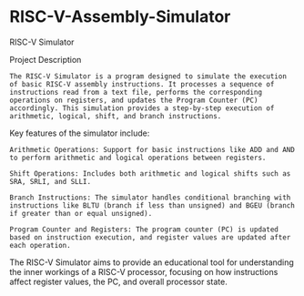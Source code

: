 # RISC-V-Assembly-Simulator

RISC-V Simulator

Project Description

    The RISC-V Simulator is a program designed to simulate the execution of basic RISC-V assembly instructions. It processes a sequence of instructions read from a text file, performs the corresponding operations on registers, and updates the Program Counter (PC) accordingly. This simulation provides a step-by-step execution of arithmetic, logical, shift, and branch instructions.

Key features of the simulator include:

    Arithmetic Operations: Support for basic instructions like ADD and AND to perform arithmetic and logical operations between registers.
    
    Shift Operations: Includes both arithmetic and logical shifts such as SRA, SRLI, and SLLI.
    
    Branch Instructions: The simulator handles conditional branching with instructions like BLTU (branch if less than unsigned) and BGEU (branch if greater than or equal unsigned).
    
    Program Counter and Registers: The program counter (PC) is updated based on instruction execution, and register values are updated after each operation.

The RISC-V Simulator aims to provide an educational tool for understanding the inner workings of a RISC-V processor, focusing on how instructions affect register values, the PC, and overall processor state.

